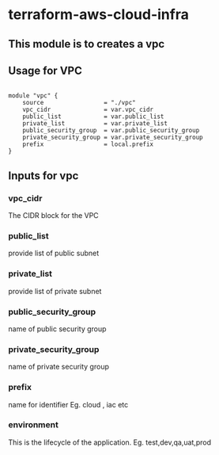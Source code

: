 # terraform-aws-cloud-infra

## This module is to creates a vpc 
## Usage for VPC

```hcl

module "vpc" {
    source                 = "./vpc"
    vpc_cidr               = var.vpc_cidr
    public_list            = var.public_list
    private_list           = var.private_list
    public_security_group  = var.public_security_group
    private_security_group = var.private_security_group
    prefix                 = local.prefix
}

```

## Inputs for vpc

### vpc_cidr
The CIDR block for the VPC

### public_list
provide list of public subnet

### private_list
provide list of private subnet

### public_security_group
name of public security group

### private_security_group
name of private security group

### prefix
name for identifier Eg. cloud , iac etc

### environment
This is the lifecycle of the application. Eg. test,dev,qa,uat,prod

